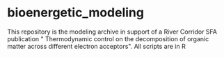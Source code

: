 # bioenergetic_modeling
This repository is the modeling archive in support of a River Corridor SFA publication " Thermodynamic control on the decomposition of organic matter across different electron acceptors".  All scripts are in R
